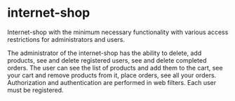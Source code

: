 # internet-shop
Internet-shop with the minimum necessary functionality with various access restrictions for administrators and users.

The administrator of the internet-shop has the ability to delete, add products, see and delete registered users, see and delete completed orders.
The user can see the list of products and add them to the cart, see your cart and remove products from it, place orders, see all your orders.
Authorization and authentication are performed in web filters.
Each user must be registered.
